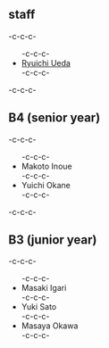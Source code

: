 <h2>staff</h2>-c-c-c-<ul>-c-c-c- 	<li id="ryuichiueda"><a href="http://lab.ueda.asia/?page_id=42">Ryuichi Ueda</a></li>-c-c-c-</ul>-c-c-c-<h2>B4 (senior year)</h2>-c-c-c-<ul>-c-c-c- 	<li>Makoto Inoue</li>-c-c-c- 	<li>Yuichi Okane</li>-c-c-c-</ul>-c-c-c-<h2>B3 (junior year)</h2>-c-c-c-<ul>-c-c-c- 	<li>Masaki Igari</li>-c-c-c- 	<li>Yuki Sato</li>-c-c-c- 	<li>Masaya Okawa</li>-c-c-c-</ul>
